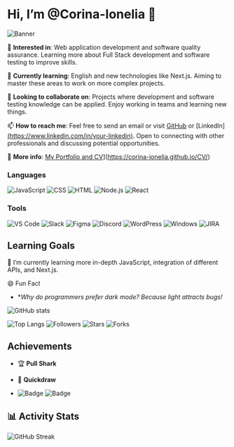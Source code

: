 # Hi, I’m @Corina-Ionelia 👋
![Banner](https://img.shields.io/badge/-Welcome%20to%20My%20GitHub%20Profile!-2B2D34?style=flat&logo=github&logoColor=white)




👀 **Interested in**: Web application development and software quality assurance. Learning more about Full Stack development and software testing to improve skills.

🌱 **Currently learning**: English and new technologies like Next.js. Aiming to master these areas to work on more complex projects.

💞️ **Looking to collaborate on**: Projects where development and software testing knowledge can be applied. Enjoy working in teams and learning new things.

📫 **How to reach me**: Feel free to send an email or visit [GitHub](https://github.com/Corina-Ionelia) or [LinkedIn][(https://www.linkedin.com/in/your-linkedin)](https://www.linkedin.com/in/corina-gavrila/). Open to connecting with other professionals and discussing potential opportunities.

📄 **More info**: [My Portfolio and CV]([https://your-portfolio-link.com)](https://corina-ionelia.github.io/CV/)

### Languages

![JavaScript](https://img.shields.io/badge/-JavaScript-F7DF1E?style=flat&logo=javascript&logoColor=black)
![CSS](https://img.shields.io/badge/-CSS-1572B6?style=flat&logo=css3&logoColor=white)
![HTML](https://img.shields.io/badge/-HTML-E34F26?style=flat&logo=html5&logoColor=white)
![Node.js](https://img.shields.io/badge/-Node.js-339933?style=flat&logo=node.js&logoColor=white)
![React](https://img.shields.io/badge/-React-61DAFB?style=flat&logo=react&logoColor=white)


### Tools

![VS Code](https://img.shields.io/badge/-VS%20Code-007ACC?style=flat&logo=visual-studio-code&logoColor=white)
![Slack](https://img.shields.io/badge/-Slack-4A154B?style=flat&logo=slack&logoColor=white)
![Figma](https://img.shields.io/badge/-Figma-F24E1E?style=flat&logo=figma&logoColor=white)
![Discord](https://img.shields.io/badge/-Discord-5865F2?style=flat&logo=discord&logoColor=white)
![WordPress](https://img.shields.io/badge/-WordPress-21759B?style=flat&logo=wordpress&logoColor=white)
![Windows](https://img.shields.io/badge/-Windows-0078D6?style=flat&logo=windows&logoColor=white)
![JIRA](https://img.shields.io/badge/-JIRA-0052CC?style=flat&logo=jira&logoColor=white)

## Learning Goals
📖 I’m currently learning more in-depth JavaScript, integration of different APIs, and Next.js.

😄 Fun Fact
- **Why do programmers prefer dark mode? Because light attracts bugs!*


![GitHub stats](https://github-readme-stats.vercel.app/api?username=Corina-Ionelia&show_icons=true&hide_title=true&hide=prs&count_private=true)





![Top Langs](https://github-readme-stats.vercel.app/api/top-langs/?username=Corina-Ionelia&layout=compact)
![Followers](https://img.shields.io/github/followers/Corina-Ionelia?style=social)
![Stars](https://img.shields.io/github/stars/Corina-Ionelia/YOUR_REPOSITORY?style=social)
![Forks](https://img.shields.io/github/forks/Corina-Ionelia/YOUR_REPOSITORY?style=social)

## Achievements

- 🏆 **Pull Shark**
- 🏅 **Quickdraw**

- ![Badge](https://img.shields.io/badge/Contribution-Event%20Name-brightgreen)
![Badge](https://img.shields.io/badge/Certification-Certification%20Name-blue)


## 📊 Activity Stats
![GitHub Streak](https://github-readme-streak-stats.herokuapp.com/?user=Corina-Ionelia&theme=dark)












